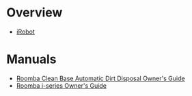 # Overview

- [iRobot](https://www.irobot.com/)

# Manuals

- [Roomba Clean Base Automatic Dirt Disposal Owner's Guide](roomba-clean-base-automatic-dirt-disposal-owner's-guide.pdf)
- [Roomba i-series Owner's Guide](roomba-i-series-owner's-guide.pdf)
